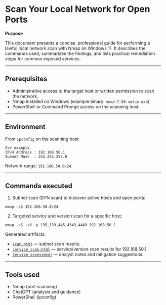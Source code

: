 # Scan Your Local Network for Open Ports

**Purpose**

This document presents a concise, professional guide for performing a lawful local network scan with Nmap on Windows 11. It describes the commands used, summarizes the findings, and lists practical remediation steps for common exposed services.

---

## Prerequisites
- Administrative access to the target host or written permission to scan the network.
- Nmap installed on Windows (example binary: `nmap-7.98-setup.exe`).
- PowerShell or Command Prompt access on the scanning host.

---

## Environment
From `ipconfig` on the scanning host:

```
For example
IPv4 Address : 192.168.50.1
Subnet Mask  : 255.255.255.0
```

Network range: `192.168.50.0/24`.

---

## Commands executed
1. Subnet scan (SYN scan) to discover active hosts and open ports:

```
nmap -sS 192.168.50.0/24
```

2. Targeted service and version scan for a specific host:

```
nmap -sS -sV -p 135,139,445,4343,4449 192.168.50.1
```

Generated artifacts:
- [`scan.html`](scan/scan.html) — subnet scan results.
- [`service_scan.html`](scan/service_scan.html) — service/version scan results for 192.168.50.1.
- [`Service assessment`](scan/port_service_assessment.md) — analyst notes and mitigation suggestions.

---

## Tools used
- Nmap (port scanning)
- ChatGPT (analysis and guidance)
- PowerShell (ipconfig)


